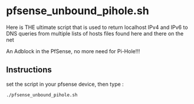 # pfsense_unbound_pihole.sh

Here is THE ultimate script that is used to return localhost IPv4 and IPv6 to DNS queries from multiple lists of hosts files found here and there on the net

An Adblock in the PfSense, no more need for Pi-Hole!!!

## Instructions

set the script in your pfsense device, then type :

<code>./pfsense_unbound_pihole.sh</code>
